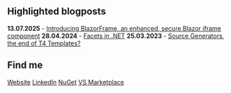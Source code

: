 ## Highlighted blogposts

**13.07.2025** - [Introducing BlazorFrame, an enhanced, secure Blazor iframe component](https://tim-maes.com/blazorframe-enhanced-iframes.html)
**28.04.2024** - [Facets in .NET](https://tim-maes.com/facets-in-dotnet.html)
**25.03.2023** - [Source Generators, the end of T4 Templates?](https://tim-maes.com/source-generators-vs-t4.html)

## Find me

[Website](https://tim-maes.com)
[LinkedIn](https://www.linkedin.com/in/tim-maes-93a82112a/)
[NuGet](https://www.nuget.org/profiles/Tim-Maes)
[VS Marketplace](https://marketplace.visualstudio.com/publishers/TimMaes)

